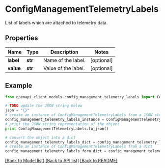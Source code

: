 # ConfigManagementTelemetryLabels

List of labels which are attached to telemetry data.

## Properties

Name | Type | Description | Notes
------------ | ------------- | ------------- | -------------
**label** | **str** | Name of the label. | [optional] 
**value** | **str** | Value of the label. | [optional] 

## Example

```python
from openapi_client.models.config_management_telemetry_labels import ConfigManagementTelemetryLabels

# TODO update the JSON string below
json = "{}"
# create an instance of ConfigManagementTelemetryLabels from a JSON string
config_management_telemetry_labels_instance = ConfigManagementTelemetryLabels.from_json(json)
# print the JSON string representation of the object
print ConfigManagementTelemetryLabels.to_json()

# convert the object into a dict
config_management_telemetry_labels_dict = config_management_telemetry_labels_instance.to_dict()
# create an instance of ConfigManagementTelemetryLabels from a dict
config_management_telemetry_labels_form_dict = config_management_telemetry_labels.from_dict(config_management_telemetry_labels_dict)
```
[[Back to Model list]](../README.md#documentation-for-models) [[Back to API list]](../README.md#documentation-for-api-endpoints) [[Back to README]](../README.md)


